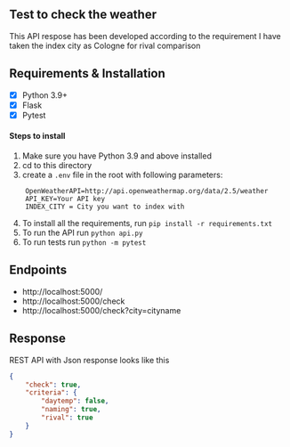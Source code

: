 ## Test to check the weather
This API respose has been developed according to the requirement
I have taken the index city as Cologne for rival comparison


## Requirements & Installation

 - [x] Python 3.9+
 - [x] Flask
 - [x] Pytest

#### Steps to install
1. Make sure you have Python 3.9 and above installed
2. cd to this directory
3. create a `.env` file in the root with following parameters:
```
    OpenWeatherAPI=http://api.openweathermap.org/data/2.5/weather
    API_KEY=Your API key
    INDEX_CITY = City you want to index with
```

4. To install all the requirements, run `pip install -r requirements.txt`
5. To run the API run `python api.py`
6. To run tests run `python -m pytest`

## Endpoints
 - http://localhost:5000/
 - http://localhost:5000/check
 - http://localhost:5000/check?city=cityname

## Response

REST API with Json response
looks like this
```json
{
    "check": true,
    "criteria": {
        "daytemp": false,
        "naming": true,
        "rival": true
    }
}
```